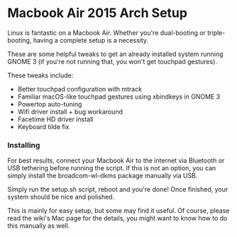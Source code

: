 # Macbook Air 2015 Arch Setup

Linux is fantastic on a Macbook Air. Whether you're dual-booting or triple-booting, having a complete setup is a necessity.

These are some helpful tweaks to get an already installed system running GNOME 3 (if you're not running that, you won't get touchpad gestures). 

These tweaks include:

- Better touchpad configuration with mtrack
- Familiar macOS-like touchpad gestures using xbindkeys in GNOME 3
- Powertop auto-tuning
- Wifi driver install + bug workaround
- Facetime HD driver install
- Keyboard tilde fix


### Installing

For best results, connect your Macbook Air to the internet via Bluetooth or USB tethering before running the script. If this is not an option, you can simply install the broadcom-wl-dkms package manually via USB.

Simply run the setup.sh script, reboot and you're done! Once finished, your system should be nice and polished.

This is mainly for easy setup, but some may find it useful. Of course, please read the wiki's Mac page for the details, you might want to know how to do this manually as well.